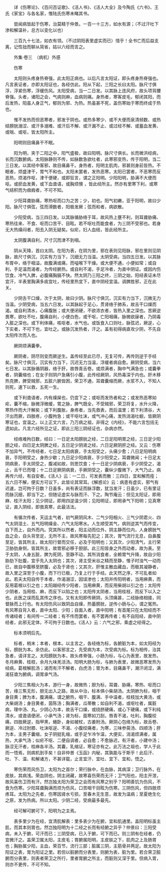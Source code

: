 <!-- { "loadSidebar": true } -->
　　详《伤寒论》、《百问百证歌》、《活人书》、《活人大全》及今陶氏《六书》、王氏《家宝》与各名家，惟陆氏伤寒未睹其书。

　　尝闻病皆起于伤寒，治莫精于仲景。一百一十三方，如水有源；（不过汗吐下渗和解温补，总方以变化以也）

　　三百九十七法，如衣有领。（不过阴阳表里虚实而已）惜乎！全书亡而后益支离，记性拙而聊从简省，姑以六经而言之。

　　外集·卷三　（病机）外感

　　伤寒

　　太阳则头疼身热脊强，此太阳正病也。以后凡言太阳证，即头疼身热脊强也。凡言表证者，亦即太阳证也，各经仿此。阳从下起，三阳之长曰太阳。脉尺寸俱浮，浮紧伤寒，浮缓伤风。太阳受病，当一二日发。以其脉上连风府，故头项背腰脊强。头者，诸阳之会，气病则麻，血病则痛。身热者，寒客皮毛，郁闭其阳，而后发热，阳虽人身正气，郁则为邪、为热。热虽甚不死，盖伤寒始于寒而终成于热也。

　　惟不发热而但恶寒者，邪发于阴也。或热多寒少、或不大便而泉清频数、或热结膀胱溺涩、或汗多溺难、或汗后不解、或汗漏不止、或过经不解、或蓄血发黄、或喘、或呕，皆太阳所主。

　　阳明则目痛鼻干不眠。

　　阳为明，夹于二阳之中，阳气盛极，故曰阳明。脉尺寸俱长。长而微洪经病，长而沉数腑病。太阳脉静则不传，如脉数急欲吐者，此寒邪变热，传于阳明，当二三日发。以其经中客邪，故目痛鼻干。身热者，阳明主肌肉，邪甚则身前皆热。不眠者，烦盛津干，胃气不和也。太阳未罢者，发热恶寒。太阳已罢者，不恶寒而反恶热，烦渴作呕，津干便硬，或即狂言，谓之正阳明。少阳阳明，胁满不大便而呕。或瘀血发黄，或下血谵语，或胸烦懊 ，皆此经所主。然亦有里寒下利，或寒气结积而为痼瘕者，不可不知。

　　少阳耳聋胁痛，寒热呕而口为之苦；少，初也。阳气初嫩，亚于阳明，故曰少阳。脉尺寸俱弦，弦而滑数者，阳极发厥；弦而和者，病欲散。

　　少阳受病，当三四日发。以其脉循胁络于耳，故风热上壅不利，则耳聋胁痛、寒热往来、不食、呕而口苦干、目眩。若不呕吐而能食者，为三阴不受邪也。若身无大热燥闷者，阳去入阴无疑矣。似疟，妇人血结，皆此经所主。

　　太阴腹满自利，尺寸沉而津不到咽。

　　阴从天降，首曰太阴。在阳为表，在阴为里，邪在表则见阳脉，邪在里则见阴脉，故尺寸俱沉，沉实有力当下，沉细无力当温。太阴受病，当四五日发。以其脉布胃中，络于咽溢，故腹满或痛，而嗌喉下干燥。或大便不通，小便如常；或自利，手足温而渴者，为传经腑热。或自利不渴，手足冷者，为直中阴证。或因内伤饮食，冷气入脾，必腹痛胸膈不快。然太阴乃三阳之终，三阴之始，阳经表证未尽宜汗，半表里胸满多痰宜吐，传经里热宜下，直中阴经宜温。调脾胜邪，正在此关。

　　少阴舌干口燥，次于太阴，故曰少阴。脉尺寸俱沉，沉实有力当下，沉微无力当温。少阴受病，当五六日发。以其脉起于足心，贯肾络于肺系，故舌干口燥而渴。或自利清水，心痛腹胀；或大便闭硬，不欲浓衣者，皆热入里之深也。苦厥逆畏寒，欲吐不吐，腹痛自利，小便白色，或干呕，亡阳咽痛，脉微欲寐者，乃阴毒入脏之深也。或下利体痛，咳呕者，水气也。或饭食入口则吐，脉弦迟，厥逆，心下实者，不可下也，宜吐之。或脉沉发热者，汗之。盖有初得病直攻少阴，不先自太阳传次而入也。

　　厥阴烦满囊拳。

　　厥阴者，阴尽则变而厥逆生。盖传经至此已尽，无复可传，再传则逆于手经矣。脉尺寸俱沉，沉实有力当下，沉迟无力当温，浮缓者病自愈。厥阴受病，当六七日发。以其脉循阴器，络于肝，故唇青舌卷。或烦满者，胸中气满急也；或囊拳者，阴囊缩也；在女子则阴户急痛引小腹，此传经厥阴，风热毒深于内也。肝木移热克脾，脾受贼邪，五脏六腑皆困，荣卫不通，耳聋囊缩而厥，水浆不入，不知人则死，速下以救，五死一生。

　　或下利谵语者，内有燥屎也，仍宜下之；或呕而发热者和之；或发热恶寒如疟，囊不缩，脉微浮微缓，胃之脉，脾气既全，不受贼邪，荣卫将复，水升火降，寒热作而大汗解矣；或下利腹胀，身疼者，当先救表，而后温里；若下利清谷，大汗出而厥，四肢疼，小腹拘急；或干呕吐沫，或气冲心痛，发热消渴吐蛔，皆厥阴寒证也，宜温之。以上正文六言，乃万病之祖，非得之《内经》，不能六言包括无遗如此。凡言六经所见之证，即此三阳三阴经证也，杂病亦然。

　　经络难拘日数，经曰：一日足太阳膀胱之经，二日足阳明胃之经，三日足少阳胆之经，四日足太阴脾之经，五日足少阴肾之经，六日足厥阴肝之经。又云：伤寒不加异气，不传经者，七日足太阳病衰，手太阳受之，头痛少愈；八日足阳明病衰，手阳明受之，身热少歇；九日足少阳病衰，手少阳受之，耳聋微闻；十日足太阴病衰，手太阴受之，腹减如故，则思饮食；十一日足少阴病衰，手少阴受之，渴止，舌干已而嚏；十二日足厥阴病衰，手厥阴受之，囊纵少腹微下，大气乃止。病再传六经，有自安者。《活人》云：一二日，可发表而散：三四日，宜和解而痊；五六日不解，便实方可议下，此皆论其常耳。《解惑论》云：病患有虚实，邪气有迟速，岂可拘于日数？日虽多，尚有表证而脉浮数，犹当发汗；日虽少，已有里证而脉沉细，即当下之，但随证虚实与脉而汗、下之。陶节庵云：但见太阳证，即用麻、桂汗太阳；见少阴证，即用四逆温少阴；见阳明证，即用承气下阳明；见真寒证，直入阴经，即救真寒，此最活法。

　　有循次传者，天运主气者，初气厥阴风木、二气少阳相火、三气少阴君火、四气太阴湿土、五气阳明燥金、六气太阳寒水。人生顺受其气，病则逆其气而传变，自下而上，自外而内。究其所以然者，阳主动而位外，阴主静而位内，人身膀胱气血之会，自头背至足，无所不主，故风寒每先犯之；其次，胃气流行无息，自鼻腹至足，皆其所主，故太阳行督而交任，必及于阳明也；又其次，少阳清气，主行荣卫胁肋身侧，皆其所主，故胃邪必移于胆部。此三阳皆身之外而动者，故为表。至于太阴，人身五脏，脾为死阴，至静不动，其所消食者，全赖胃气升降，故自少阳胁肋下肚腹，宜乎先入太阴也；其次，肾主受米谷之精而至静，惟子时浊气一动而已，故自中腹移至脐腹，必及于肾也；又其次，肝惟主散血藏血，而极其凝静者，故入里之深至于小腹，而下行已极，乃复上行于手经。此天然之序，不可乱者如此。若夫太阳自传于本者，作渴溺涩，因误渗也；太阳并传阳明者，当用麻黄，而反用葛根以引之也；太阳越经传少阳者，当用麻黄，而反用柴胡以引之也；太阳传少阴者，当用桂、麻，而反下以陷之也；太阳传太阴者，当用桂枝，而反下以入之也。此医之误而乱其传之序也。又有太阳即传厥阴，头顶痛甚，二经脉络相接，同督脉而上行也。有太阳伤风以致阴血自燥，热蓄膀胱，逆传小肠与心，谓之冤热。有风寒自背入者，直中太阳、少阳；自面入者，直中阳明；有首尾只在太阳经而不传诸经者；有间传一二经者；有不传而罢者，有不罢再传者；有不自阳经，直中阴经者，此邪无定体，不可拘于日数也。《活人》云：六气之邪，乘虚之经得之。

　　标本须明后先。

　　标者，梢末；本者，根本。以主言之，各经络为标，各腑脏为本，如太阳经为标，膀胱为本。余仿此。以客邪言之，先受病为本，次受病为标。标为相传，治其急者，请详言之。太阳膀胱为本，故头疼脊强，小肠为标，与心为表里，故发热，冬月麻黄、桂枝，余月九味羌活汤。阳明大肠为标，与肺为表里，故微恶寒发热为经病，葛根解肌汤；渴而有汗不解者，白虎汤；胃为本，目痛鼻干，潮汗闭涩，满渴狂谵为腑病，调胃承气汤。

　　少阳三焦相火为本，游行一身，故微热；胆为标，耳聋、胁痛，寒热、呕而口苦，缘三焦无形，胆无出入之路，故从中治，标本俱小柴胡汤。太阴肺为标，咽干身目黄；脾为本，腹满痛，谓之腑热，咽干、腹满、手中温者，桂枝加大黄汤，或大柴胡汤；身目黄者，茵陈汤；胸满者，瓜蒂散；如自利不渴，或呕吐者，属脏病，理中汤、丸。少阴心为本，故舌干口燥，或绕脐硬痛，或心下硬痛，或下利纯清水，或谵语便闭，小承气汤；肾为标，面寒如刀刮，唇青不渴，吐利，胸腹绞痛，四肢厥逆，指甲黑，蜷卧，身如被杖，古姜附汤。厥阴心包络为标，故舌卷、厥逆、冷过肘膝、吐沫呕逆、不渴、小腹绞痛者，为寒，三味参萸汤、四顺汤；肝为本，主男子囊缩，女子阴挺乳缩，或手足乍冷乍温，大便实，消渴烦满者，属热，大承气汤；似疟不呕、二便自调者，必自愈；不愈脉迟，有汗者，小建中汤；脉涩无汗者，桂麻各半汤。其囊，乳缩证，寒证亦有之。此万法之祖也，学人于此而一悟焉，则病机到手矣！自非仲景《玉函》内秘，其孰能与于斯乎！此后汗、吐、下、温、和解诸方，不甚详载，止言宜汗、宜吐、宜下、宜和，悟之。

　　寒伤荣而风伤卫，太阳为之首尔；荣行脉中，在血脉，其病深；卫行脉外，在皮肤，其病浅。荣血阴也，阴主闭藏，故寒喜伤荣而无汗；卫气阳也，阳主开泄，故风喜伤卫而有汗。然岂独太阳为荣卫之会而有风寒之别乎？阳明善饥为伤风，不食为伤寒。少阳耳聋胸满而烦为伤风，口苦咽干目眩为伤寒。三阴伤风，但四肢烦疼耳。太阳为之先者，伤寒因肾水亏损，至春木无生意，故发为温病；至夏绝生化之原，发为热病。所以太阳。少阴二经，受病最多最先。

　　经可解可腑可下，阳明为之主焉。

　　表多里少为在经，宜清肌解表：里多表少为在腑，宜和肌通里。盖阳明标虽主肌，而其本则胃也。然岂独阳明为十二经之长而有经腑之异乎？仲景曰：三阳受病，未入于腑，可汗而已；三阴受病，已入于腑，可下而已。则三阴有在经者，仍宜微汗之。盖荣卫属太阳，主皮毛；胃腑属阳明，主皮肤之下，肌肉之上及肠胃也；胸胁属少阳，主血，荣百节，流行三部；脏属三阴，主筋骨并两足。故太阳为阳证之表，胃为阳证之里。若但以脏腑而分表里，则腑为表，脏为里。若合荣卫脏腑而分表里，则表者荣卫之所行，里者胃腑之所主，而脏则又深于里。但病入胃，则亦不更传，不可不知。

